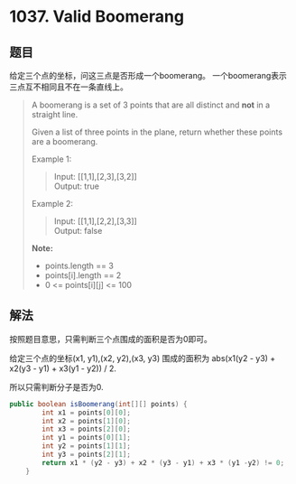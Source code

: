 # 1037. Valid Boomerang

## 题目

给定三个点的坐标，问这三点是否形成一个boomerang。
一个boomerang表示三点互不相同且不在一条直线上。

>A boomerang is a set of 3 points that are all distinct and **not** in a straight line.
>
>Given a list of three points in the plane, return whether these points are a boomerang.
>
>Example 1:
>
>>Input: [[1,1],[2,3],[3,2]]  
>>Output: true
>>
>Example 2:
>
>>Input: [[1,1],[2,2],[3,3]]  
>>Output: false  
>
>**Note:**
>
> - points.length == 3
> - points[i].length == 2
> - 0 <= points[i][j] <= 100

## 解法

按照题目意思，只需判断三个点围成的面积是否为0即可。

给定三个点的坐标(x1, y1),(x2, y2),(x3, y3)
围成的面积为 abs(x1(y2 - y3) + x2(y3 - y1) + x3(y1 - y2)) / 2.

所以只需判断分子是否为0.

```java
public boolean isBoomerang(int[][] points) {
        int x1 = points[0][0];
        int x2 = points[1][0];
        int x3 = points[2][0];
        int y1 = points[0][1];
        int y2 = points[1][1];
        int y3 = points[2][1];
        return x1 * (y2 - y3) + x2 * (y3 - y1) + x3 * (y1 -y2) != 0;
    }
```

